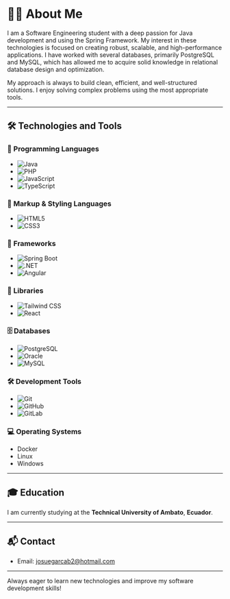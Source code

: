 # 👨‍💻 About Me

I am a Software Engineering student with a deep passion for Java development and using the Spring Framework. My interest in these technologies is focused on creating robust, scalable, and high-performance applications. I have worked with several databases, primarily PostgreSQL and MySQL, which has allowed me to acquire solid knowledge in relational database design and optimization.

My approach is always to build clean, efficient, and well-structured solutions. I enjoy solving complex problems using the most appropriate tools.

---

## 🛠️ Technologies and Tools

### 📌 Programming Languages
- ![Java](https://img.shields.io/badge/-Java-orange?style=flat&logo=java&logoColor=white)  
- ![PHP](https://img.shields.io/badge/-PHP-777BB4?style=flat&logo=php&logoColor=white)  
- ![JavaScript](https://img.shields.io/badge/-JavaScript-yellow?style=flat&logo=javascript&logoColor=black)  
- ![TypeScript](https://img.shields.io/badge/-TypeScript-blue?style=flat&logo=typescript&logoColor=white)  

### 🎨 Markup & Styling Languages
- ![HTML5](https://img.shields.io/badge/-HTML5-red?style=flat&logo=html5&logoColor=white)  
- ![CSS3](https://img.shields.io/badge/-CSS3-blue?style=flat&logo=css3&logoColor=white)

### 🌱 Frameworks
- ![Spring Boot](https://img.shields.io/badge/-Spring%20Boot-6DB33F?style=flat&logo=springboot&logoColor=white)  
- ![.NET](https://img.shields.io/badge/-.NET-512BD4?style=flat&logo=dotnet&logoColor=white)  
- ![Angular](https://img.shields.io/badge/-Angular-red?style=flat&logo=angular&logoColor=white)

### 🎨 Libraries
- ![Tailwind CSS](https://img.shields.io/badge/-Tailwind%20CSS-38B2AC?style=flat&logo=tailwind-css&logoColor=white)  
- ![React](https://img.shields.io/badge/-React-61DAFB?style=flat&logo=react&logoColor=black)  

### 🗄️ Databases
- ![PostgreSQL](https://img.shields.io/badge/-PostgreSQL-4169E1?style=flat&logo=postgresql&logoColor=white)
- ![Oracle](https://img.shields.io/badge/-Oracle-F80000?style=flat&logo=oracle&logoColor=white)
- ![MySQL](https://img.shields.io/badge/-MySQL-4479A1?style=flat&logo=mysql&logoColor=white)  

### 🛠️ Development Tools
- ![Git](https://img.shields.io/badge/-Git-F05032?style=flat&logo=git&logoColor=white)  
- ![GitHub](https://img.shields.io/badge/-GitHub-181717?style=flat&logo=github&logoColor=white)  
- ![GitLab](https://img.shields.io/badge/-GitLab-FCA121?style=flat&logo=gitlab&logoColor=white)  

### 💻 Operating Systems
- Docker  
- Linux  
- Windows  

---

## 🎓 Education
I am currently studying at the **Technical University of Ambato**, **Ecuador**.

---

## 📬 Contact
- Email: [josuegarcab2@hotmail.com](mailto:josuegarcab2@hotmail.com)

---

Always eager to learn new technologies and improve my software development skills!

